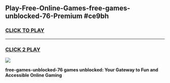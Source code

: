 
## Play-Free-Online-Games-free-games-unblocked-76-Premium #ce9bh
<h3>
<a href="https://premium.freeplayer.one?title=free-games-unblocked-76&ref=8M">CLICK TO PLAY</a></h3>
<hr>

<h3>
<a href="https://premium.freeplayer.one?title=free-games-unblocked-76&ref=8M">CLICK 2 PLAY</a>
  
</h3>

<a href="https://premium.freeplayer.one?title=free-games-unblocked-76&ref=8M"><img src="https://clearcache.store/games.png"></a>


**free-games-unblocked-76 games unblocked: Your Gateway to Fun and Accessible Online Gaming**
